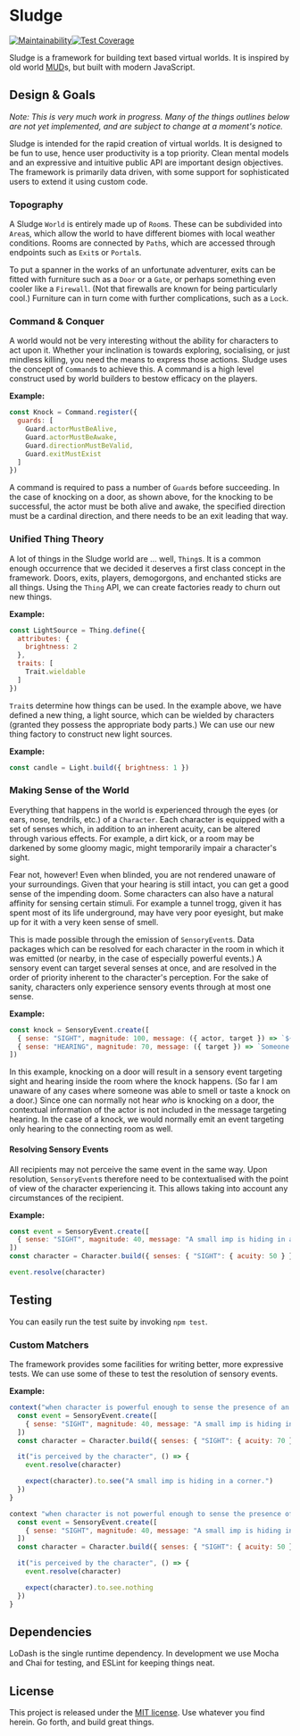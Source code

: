 # Sludge

[![Maintainability](https://api.codeclimate.com/v1/badges/dfe3864a34b96d1ad8f5/maintainability)](https://codeclimate.com/github/Drenmi/sludge/maintainability)[![Test Coverage](https://api.codeclimate.com/v1/badges/dfe3864a34b96d1ad8f5/test_coverage)](https://codeclimate.com/github/Drenmi/sludge/test_coverage)

Sludge is a framework for building text based virtual worlds. It is inspired by old world [MUD](https://en.wikipedia.org/wiki/MUD)s, but built with modern JavaScript.

## Design & Goals

*Note: This is very much work in progress. Many of the things outlines below are not yet implemented, and are subject to change at a moment's notice.*

Sludge is intended for the rapid creation of virtual worlds. It is designed to be fun to use, hence user productivity is a top priority. Clean mental models and an expressive and intuitive public API are important design objectives. The framework is primarily data driven, with some support for sophisticated users to extend it using custom code.

### Topography

A Sludge `World` is entirely made up of `Room`s. These can be subdivided into `Area`s, which allow the world to have different biomes with local weather conditions. Rooms are connected by `Path`s, which are accessed through endpoints such as `Exit`s or `Portal`s.

To put a spanner in the works of an unfortunate adventurer, exits can be fitted with furniture such as a `Door` or a `Gate`, or perhaps something even cooler like a `Firewall`. (Not that firewalls are known for being particularly cool.) Furniture can in turn come with further complications, such as a `Lock`.

### Command & Conquer

A world would not be very interesting without the ability for characters to act upon it. Whether your inclination is towards exploring, socialising, or just mindless killing, you need the means to express those actions. Sludge uses the concept of `Command`s to achieve this. A command is a high level construct used by world builders to bestow efficacy on the players.

**Example:**

```javascript
const Knock = Command.register({
  guards: [
    Guard.actorMustBeAlive,
    Guard.actorMustBeAwake,
    Guard.directionMustBeValid,
    Guard.exitMustExist
  ]
})
```

A command is required to pass a number of `Guard`s before succeeding. In the case of knocking on a door, as shown above, for the knocking to be successful, the actor must be both alive and awake, the specified direction must be a cardinal direction, and there needs to be an exit leading that way.

### Unified Thing Theory

A lot of things in the Sludge world are ... well, `Thing`s. It is a common enough occurrence that we decided it deserves a first class concept in the framework. Doors, exits, players, demogorgons, and enchanted sticks are all things. Using the `Thing` API, we can create factories ready to churn out new things.

**Example:**

```javascript
const LightSource = Thing.define({
  attributes: {
    brightness: 2
  },
  traits: [
    Trait.wieldable
  ]
})
```

`Trait`s determine how things can be used. In the example above, we have defined a new thing, a light source, which can be wielded by characters (granted they possess the appropriate body parts.) We can use our new thing factory to construct new light sources.

**Example:**

```javascript
const candle = Light.build({ brightness: 1 })
```

### Making Sense of the World

Everything that happens in the world is experienced through the eyes (or ears, nose, tendrils, etc.) of a `Character`. Each character is equipped with a set of senses which, in addition to an inherent acuity, can be altered through various effects. For example, a dirt kick, or a room may be darkened by some gloomy magic, might temporarily impair a character's sight.

Fear not, however! Even when blinded, you are not rendered unaware of your surroundings. Given that your hearing is still intact, you can get a good sense of the impending doom. Some characters can also have a natural affinity for sensing certain stimuli. For example a tunnel trogg, given it has spent most of its life underground, may have very poor eyesight, but make up for it with a very keen sense of smell.

This is made possible through the emission of `SensoryEvent`s. Data packages which can be resolved for each character in the room in which it was emitted (or nearby, in the case of especially powerful events.) A sensory event can target several senses at once, and are resolved in the order of priority inherent to the character's perception. For the sake of sanity, characters only experience sensory events through at most one sense.

**Example:**

```javascript
const knock = SensoryEvent.create([
  { sense: "SIGHT", magnitude: 100, message: ({ actor, target }) => `${actor.name} knocks on ${target}` },
  { sense: "HEARING", magnitude: 70, message: ({ target }) => `Someone knocks on ${target}` }
])
```

In this example, knocking on a door will result in a sensory event targeting sight and hearing inside the room where the knock happens. (So far I am unaware of any cases where someone was able to smell or taste a knock on a door.) Since one can normally not hear *who* is knocking on a door, the contextual information of the actor is not included in the message targeting hearing. In the case of a knock, we would normally emit an event targeting only hearing to the connecting room as well.

#### Resolving Sensory Events

All recipients may not perceive the same event in the same way. Upon resolution, `SensoryEvent`s therefore need to be contextualised with the point of view of the character experiencing it. This allows taking into account any circumstances of the recipient.

**Example:**

```javascript
const event = SensoryEvent.create([
  { sense: "SIGHT", magnitude: 40, message: "A small imp is hiding in a corner." }
])
const character = Character.build({ senses: { "SIGHT": { acuity: 50 } } })

event.resolve(character)
```

## Testing

You can easily run the test suite by invoking `npm test`.

### Custom Matchers

The framework provides some facilities for writing better, more expressive tests. We can use some of these to test the resolution of sensory events.

**Example:**

```javascript
context("when character is powerful enough to sense the presence of an imp", () => {
  const event = SensoryEvent.create([
    { sense: "SIGHT", magnitude: 40, message: "A small imp is hiding in a corner." }
  ])
  const character = Character.build({ senses: { "SIGHT": { acuity: 70 } } })

  it("is perceived by the character", () => {
    event.resolve(character)

    expect(character).to.see("A small imp is hiding in a corner.")
  })
}

context "when character is not powerful enough to sense the presence of an imp", () => {
  const event = SensoryEvent.create([
    { sense: "SIGHT", magnitude: 40, message: "A small imp is hiding in a corner." }
  ])
  const character = Character.build({ senses: { "SIGHT": { acuity: 50 } } })

  it("is perceived by the character", () => {
    event.resolve(character)

    expect(character).to.see.nothing
  })
}
```

## Dependencies

LoDash is the single runtime dependency. In development we use Mocha and Chai for testing, and ESLint for keeping things neat.

## License

This project is released under the [MIT license](LICENSE.md). Use whatever you find herein. Go forth, and build great things.
